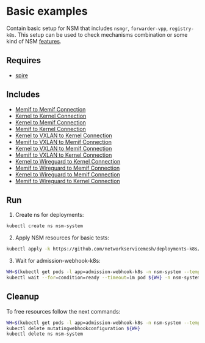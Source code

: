# Basic examples

Contain basic setup for NSM that includes `nsmgr`, `forwarder-vpp`, `registry-k8s`. This setup can be used to check mechanisms combination or some kind of NSM [features](../features).

## Requires

- [spire](../spire)

## Includes

- [Memif to Memif Connection](../use-cases/Memif2Memif)
- [Kernel to Kernel Connection](../use-cases/Kernel2Kernel)
- [Kernel to Memif Connection](../use-cases/Kernel2Memif)
- [Memif to Kernel Connection](../use-cases/Memif2Kernel)
- [Kernel to VXLAN to Kernel Connection](../use-cases/Kernel2Vxlan2Kernel)
- [Memif to VXLAN to Memif Connection](../use-cases/Memif2Vxlan2Memif)
- [Kernel to VXLAN to Memif Connection](../use-cases/Kernel2Vxlan2Memif)
- [Memif to VXLAN to Kernel Connection](../use-cases/Memif2Vxlan2Kernel)
- [Kernel to Wireguard to Kernel Connection](../use-cases/Kernel2Wireguard2Kernel)
- [Memif to Wireguard to Memif Connection](../use-cases/Memif2Wireguard2Memif)
- [Kernel to Wireguard to Memif Connection](../use-cases/Kernel2Wireguard2Memif)
- [Memif to Wireguard to Kernel Connection](../use-cases/Memif2Wireguard2Kernel)

## Run

1. Create ns for deployments:
```bash
kubectl create ns nsm-system
```

2. Apply NSM resources for basic tests:

```bash
kubectl apply -k https://github.com/networkservicemesh/deployments-k8s/examples/basic?ref=b202a8e4060819e7311e8aba7608b0ce73de8eae
```

3. Wait for admission-webhook-k8s:

```bash
WH=$(kubectl get pods -l app=admission-webhook-k8s -n nsm-system --template '{{range .items}}{{.metadata.name}}{{"\n"}}{{end}}')
kubectl wait --for=condition=ready --timeout=1m pod ${WH} -n nsm-system
```

## Cleanup

To free resources follow the next commands:

```bash
WH=$(kubectl get pods -l app=admission-webhook-k8s -n nsm-system --template '{{range .items}}{{.metadata.name}}{{"\n"}}{{end}}')
kubectl delete mutatingwebhookconfiguration ${WH}
kubectl delete ns nsm-system
```
